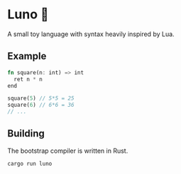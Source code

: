 # Luno 🌙
A small toy language with syntax heavily inspired by Lua.

## Example
```rust
fn square(n: int) => int
  ret n * n
end

square(5) // 5*5 = 25
square(6) // 6*6 = 36
// ...
```

## Building
The bootstrap compiler is written in Rust.
```
cargo run luno
```
